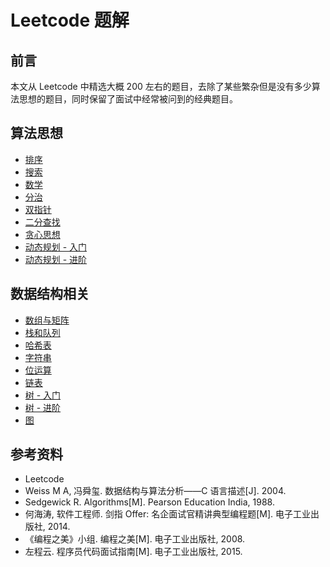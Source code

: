 # Leetcode 题解

## 前言

本文从 Leetcode 中精选大概 200 左右的题目，去除了某些繁杂但是没有多少算法思想的题目，同时保留了面试中经常被问到的经典题目。

## 算法思想

- [排序](Leetcode%20题解%20-%20排序.md)
- [搜索](Leetcode%20题解%20-%20搜索.md)
- [数学](Leetcode%20题解%20-%20数学.md)
- [分治](Leetcode%20题解%20-%20分治.md)
- [双指针](Leetcode%20题解%20-%20双指针.md)
- [二分查找](Leetcode%20题解%20-%20二分查找.md)
- [贪心思想](Leetcode%20题解%20-%20贪心思想.md)
- [动态规划 - 入门](dp初级.md)
- [动态规划 - 进阶](dp进阶.md)

## 数据结构相关

- [数组与矩阵](Leetcode%20题解%20-%20数组与矩阵.md)
- [栈和队列](Leetcode%20题解%20-%20栈和队列.md)
- [哈希表](Leetcode%20题解%20-%20哈希表.md)
- [字符串](Leetcode%20题解%20-%20字符串.md)
- [位运算](Leetcode%20题解%20-%20位运算.md)
- [链表](Leetcode%20题解%20-%20链表.md)
- [树 - 入门](Tree入门.md)
- [树 - 进阶](Tree进阶.md)
- [图](Leetcode%20题解%20-%20图.md)

## 参考资料

- Leetcode 
- Weiss M A, 冯舜玺. 数据结构与算法分析——C 语言描述[J]. 2004.
- Sedgewick R. Algorithms[M]. Pearson Education India, 1988.
- 何海涛, 软件工程师. 剑指 Offer: 名企面试官精讲典型编程题[M]. 电子工业出版社, 2014.
- 《编程之美》小组. 编程之美[M]. 电子工业出版社, 2008.
- 左程云. 程序员代码面试指南[M]. 电子工业出版社, 2015.
